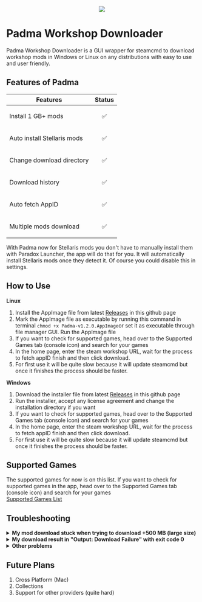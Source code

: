 <p align="center">
  <img src="https://i.imgur.com/skYvswx.png" />
</p>

# Padma Workshop Downloader
Padma Workshop Downloader is a GUI wrapper for steamcmd to download workshop mods in Windows or Linux on any distributions with easy to use and user friendly.

## Features of Padma
| Features | Status |
|----------|----------|
| Install 1 GB+ mods    | <p align="center"> :white_check_mark: </p> |
| Auto install Stellaris mods    | <p align="center"> :white_check_mark: </p> |
| Change download directory   | <p align="center"> :white_check_mark: </p> |
| Download history   | <p align="center"> :white_check_mark: </p>|
| Auto fetch AppID   | <p align="center"> :white_check_mark: </p> |
| Multiple mods download   | <p align="center"> :white_check_mark: </p> |

With Padma now for Stellaris mods you don't have to manually install them with Paradox Launcher, the app will do that for you. It will automatically install Stellaris mods once they detect it. Of course you could disable this in settings.

## How to Use
<strong>Linux</strong>
1. Install the AppImage file from latest [Releases](https://github.com/Codecooo/Padma/releases/) in this github page
2. Mark the AppImage file as executable by running this command in terminal `chmod +x Padma-v1.2.0.AppImage`or set it as executable through file manager GUI. Run the AppImage file
3. If you want to check for supported games, head over to the Supported Games tab (console icon) and search for your games
4. In the home page, enter the steam workshop URL, wait for the process to fetch appID finish and then click download.
5. For first use it will be quite slow because it will update steamcmd but once it finishes the process should be faster.

<strong>Windows</strong>
1. Download the installer file from latest [Releases](https://github.com/Codecooo/Padma/releases/) in this github page
2. Run the installer, accept any license agreement and change the installation directory if you want
3. If you want to check for supported games, head over to the Supported Games tab (console icon) and search for your games
4. In the home page, enter the steam workshop URL, wait for the process to fetch appID finish and then click download.
5. For first use it will be quite slow because it will update steamcmd but once it finishes the process should be faster.

## Supported Games
The supported games for now is on this list. If you want to check for supported games in the app, head over to the Supported Games tab (console icon) and search for your games
<br>
[Supported Games List](https://steamdb.info/sub/17906/apps/)

## Troubleshooting
<details>
<summary> <strong>My mod download stuck when trying to download +500 MB (large size)</strong></summary>
  <br>
  Generally speaking, when the status in download bar is still "Downloading" it means the download is stil not failed. If you're downloading a large mod it will take awhile since there is timeouts between downloads and need to be resumed. But don't worry just wait the download to finish
</details>
<details>
<summary> <strong>My download result in "Output: Download Failure" with exit code 0</strong> </summary>
<br>
  This is a known issue if the steamapps folder is corrupted either by moving downloaded mods or something else.
  <br>
  Go to Settings and press "Reset Padma", this will reset Padma including all of it's data to ensure proper fix.
  </details>
  <details>
<summary> <strong>Other problems</strong> </summary> 
<br>
You could open an issue in this github page and the describe what the issue, what do you do before, and if you can copy the logs in the console
</details>


## Future Plans
1. Cross Platform (Mac)
3. Collections
4. Support for other providers (quite hard)
